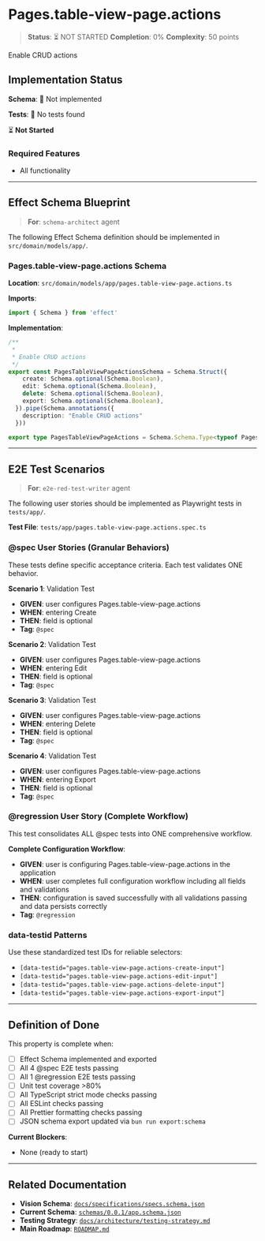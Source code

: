 # Pages.table-view-page.actions

> **Status**: ⏳ NOT STARTED
> **Completion**: 0%
> **Complexity**: 50 points

Enable CRUD actions

## Implementation Status

**Schema**: 🔴 Not implemented

**Tests**: 🔴 No tests found

⏳ **Not Started**

### Required Features

- All functionality

---

## Effect Schema Blueprint

> **For**: `schema-architect` agent

The following Effect Schema definition should be implemented in `src/domain/models/app/`.

### Pages.table-view-page.actions Schema

**Location**: `src/domain/models/app/pages.table-view-page.actions.ts`

**Imports**:

```typescript
import { Schema } from 'effect'
```

**Implementation**:

```typescript
/**
 * 
 * Enable CRUD actions
 */
export const PagesTableViewPageActionsSchema = Schema.Struct({
    create: Schema.optional(Schema.Boolean),
    edit: Schema.optional(Schema.Boolean),
    delete: Schema.optional(Schema.Boolean),
    export: Schema.optional(Schema.Boolean),
  }).pipe(Schema.annotations({
    description: "Enable CRUD actions"
  }))

export type PagesTableViewPageActions = Schema.Schema.Type<typeof PagesTableViewPageActionsSchema>
```

---

## E2E Test Scenarios

> **For**: `e2e-red-test-writer` agent

The following user stories should be implemented as Playwright tests in `tests/app/`.

**Test File**: `tests/app/pages.table-view-page.actions.spec.ts`

### @spec User Stories (Granular Behaviors)

These tests define specific acceptance criteria. Each test validates ONE behavior.

**Scenario 1**: Validation Test

- **GIVEN**: user configures Pages.table-view-page.actions
- **WHEN**: entering Create
- **THEN**: field is optional
- **Tag**: `@spec`

**Scenario 2**: Validation Test

- **GIVEN**: user configures Pages.table-view-page.actions
- **WHEN**: entering Edit
- **THEN**: field is optional
- **Tag**: `@spec`

**Scenario 3**: Validation Test

- **GIVEN**: user configures Pages.table-view-page.actions
- **WHEN**: entering Delete
- **THEN**: field is optional
- **Tag**: `@spec`

**Scenario 4**: Validation Test

- **GIVEN**: user configures Pages.table-view-page.actions
- **WHEN**: entering Export
- **THEN**: field is optional
- **Tag**: `@spec`

### @regression User Story (Complete Workflow)

This test consolidates ALL @spec tests into ONE comprehensive workflow.

**Complete Configuration Workflow**:

- **GIVEN**: user is configuring Pages.table-view-page.actions in the application
- **WHEN**: user completes full configuration workflow including all fields and validations
- **THEN**: configuration is saved successfully with all validations passing and data persists correctly
- **Tag**: `@regression`

### data-testid Patterns

Use these standardized test IDs for reliable selectors:

- `[data-testid="pages.table-view-page.actions-create-input"]`
- `[data-testid="pages.table-view-page.actions-edit-input"]`
- `[data-testid="pages.table-view-page.actions-delete-input"]`
- `[data-testid="pages.table-view-page.actions-export-input"]`

---

## Definition of Done

This property is complete when:

- [ ] Effect Schema implemented and exported
- [ ] All 4 @spec E2E tests passing
- [ ] All 1 @regression E2E tests passing
- [ ] Unit test coverage >80%
- [ ] All TypeScript strict mode checks passing
- [ ] All ESLint checks passing
- [ ] All Prettier formatting checks passing
- [ ] JSON schema export updated via `bun run export:schema`

**Current Blockers**:

- None (ready to start)

---

## Related Documentation

- **Vision Schema**: [`docs/specifications/specs.schema.json`](../specs.schema.json)
- **Current Schema**: [`schemas/0.0.1/app.schema.json`](../../schemas/0.0.1/app.schema.json)
- **Testing Strategy**: [`docs/architecture/testing-strategy.md`](../../architecture/testing-strategy.md)
- **Main Roadmap**: [`ROADMAP.md`](../../../ROADMAP.md)
